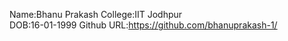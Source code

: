 Name:Bhanu Prakash
College:IIT Jodhpur   
DOB:16-01-1999
Github URL:https://github.com/bhanuprakash-1/
